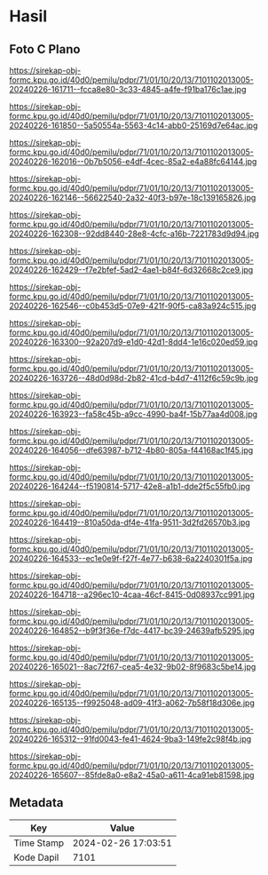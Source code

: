 # Hasil

## Foto C Plano

https://sirekap-obj-formc.kpu.go.id/40d0/pemilu/pdpr/71/01/10/20/13/7101102013005-20240226-161711--fcca8e80-3c33-4845-a4fe-f91ba176c1ae.jpg

https://sirekap-obj-formc.kpu.go.id/40d0/pemilu/pdpr/71/01/10/20/13/7101102013005-20240226-161850--5a50554a-5563-4c14-abb0-25169d7e64ac.jpg

https://sirekap-obj-formc.kpu.go.id/40d0/pemilu/pdpr/71/01/10/20/13/7101102013005-20240226-162016--0b7b5056-e4df-4cec-85a2-e4a88fc64144.jpg

https://sirekap-obj-formc.kpu.go.id/40d0/pemilu/pdpr/71/01/10/20/13/7101102013005-20240226-162146--56622540-2a32-40f3-b97e-18c139165826.jpg

https://sirekap-obj-formc.kpu.go.id/40d0/pemilu/pdpr/71/01/10/20/13/7101102013005-20240226-162308--92dd8440-28e8-4cfc-a16b-7221783d9d94.jpg

https://sirekap-obj-formc.kpu.go.id/40d0/pemilu/pdpr/71/01/10/20/13/7101102013005-20240226-162429--f7e2bfef-5ad2-4ae1-b84f-6d32668c2ce9.jpg

https://sirekap-obj-formc.kpu.go.id/40d0/pemilu/pdpr/71/01/10/20/13/7101102013005-20240226-162546--c0b453d5-07e9-421f-90f5-ca83a924c515.jpg

https://sirekap-obj-formc.kpu.go.id/40d0/pemilu/pdpr/71/01/10/20/13/7101102013005-20240226-163300--92a207d9-e1d0-42d1-8dd4-1e16c020ed59.jpg

https://sirekap-obj-formc.kpu.go.id/40d0/pemilu/pdpr/71/01/10/20/13/7101102013005-20240226-163726--48d0d98d-2b82-41cd-b4d7-4112f6c59c9b.jpg

https://sirekap-obj-formc.kpu.go.id/40d0/pemilu/pdpr/71/01/10/20/13/7101102013005-20240226-163923--fa58c45b-a9cc-4990-ba4f-15b77aa4d008.jpg

https://sirekap-obj-formc.kpu.go.id/40d0/pemilu/pdpr/71/01/10/20/13/7101102013005-20240226-164056--dfe63987-b712-4b80-805a-f44168ac1f45.jpg

https://sirekap-obj-formc.kpu.go.id/40d0/pemilu/pdpr/71/01/10/20/13/7101102013005-20240226-164244--f5190814-5717-42e8-a1b1-dde2f5c55fb0.jpg

https://sirekap-obj-formc.kpu.go.id/40d0/pemilu/pdpr/71/01/10/20/13/7101102013005-20240226-164419--810a50da-df4e-41fa-9511-3d2fd26570b3.jpg

https://sirekap-obj-formc.kpu.go.id/40d0/pemilu/pdpr/71/01/10/20/13/7101102013005-20240226-164533--ec1e0e9f-f27f-4e77-b638-6a2240301f5a.jpg

https://sirekap-obj-formc.kpu.go.id/40d0/pemilu/pdpr/71/01/10/20/13/7101102013005-20240226-164718--a296ec10-4caa-46cf-8415-0d08937cc991.jpg

https://sirekap-obj-formc.kpu.go.id/40d0/pemilu/pdpr/71/01/10/20/13/7101102013005-20240226-164852--b9f3f36e-f7dc-4417-bc39-24639afb5295.jpg

https://sirekap-obj-formc.kpu.go.id/40d0/pemilu/pdpr/71/01/10/20/13/7101102013005-20240226-165021--8ac72f67-cea5-4e32-9b02-8f9683c5be14.jpg

https://sirekap-obj-formc.kpu.go.id/40d0/pemilu/pdpr/71/01/10/20/13/7101102013005-20240226-165135--f9925048-ad09-41f3-a062-7b58f18d306e.jpg

https://sirekap-obj-formc.kpu.go.id/40d0/pemilu/pdpr/71/01/10/20/13/7101102013005-20240226-165312--91fd0043-fe41-4624-9ba3-149fe2c98f4b.jpg

https://sirekap-obj-formc.kpu.go.id/40d0/pemilu/pdpr/71/01/10/20/13/7101102013005-20240226-165607--85fde8a0-e8a2-45a0-a611-4ca91eb81598.jpg


## Metadata

| Key        | Value               |
| ---------- | ------------------- |
| Time Stamp | 2024-02-26 17:03:51 |
| Kode Dapil | 7101                |



